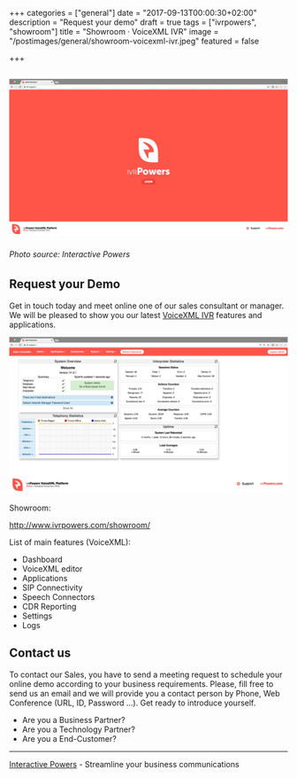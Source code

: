 +++
categories = ["general"]
date = "2017-09-13T00:00:30+02:00"
description = "Request your demo"
draft = true
tags = ["ivrpowers", "showroom"]
title = "Showroom · VoiceXML IVR"
image = "/postimages/general/showroom-voicexml-ivr.jpeg"
featured = false

+++

![VoiceXML IVR)](/postimages/general/showroom-voicexml-ivr.jpeg)
---------
###### Photo source: Interactive Powers


##	Request your Demo

Get in touch today and meet online one of our sales consultant or manager. We will be pleased to show you our latest [VoiceXML IVR](http://blog.ivrpowers.com/post/products/voicexml-ivr/) features and applications.

![VoiceXML IVR)](/postimages/general/showroom-voicexml-ivr-inside.jpeg)

Showroom:

http://www.ivrpowers.com/showroom/ 

List of main features (VoiceXML):

* Dashboard
* VoiceXML editor
* Applications
* SIP Connectivity
* Speech Connectors
* CDR Reporting
* Settings
* Logs

##	Contact us

To contact our Sales, you have to send a meeting request to schedule your online demo according to your business requirements. Please, fill free to send us an email and we will provide you a contact person by Phone, Web Conference (URL, ID, Password …). Get ready to introduce yourself.

* Are you a Business Partner?
* Are you a Technology Partner?
* Are you a End-Customer?

---
[Interactive Powers](http://www.ivrpowers.com/) - Streamline your business communications


